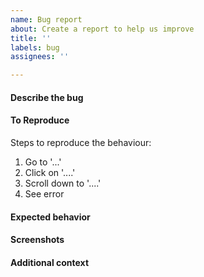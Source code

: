 ```yaml
---
name: Bug report
about: Create a report to help us improve
title: ''
labels: bug
assignees: ''

---
```


#### Describe the bug
<!-- A clear and concise description of what the bug is. -->

#### To Reproduce
Steps to reproduce the behaviour:
1. Go to '...'
2. Click on '....'
3. Scroll down to '....'
4. See error

#### Expected behavior
<!-- A clear and concise description of what you expected to happen. -->

#### Screenshots
<!-- If applicable, add screenshots to help explain your problem. -->

#### Additional context
<!-- Add any other context about the problem here. -->